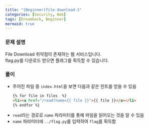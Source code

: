 ```yaml
---
title: "[Beginner]file-download-1"
categories: [Security, Web]
tags: [Dreamhack, Beginner]
mermaid: true
---
```

### 문제 설명  
File Download 취약점이 존재하는 웹 서비스입니다.  
flag.py를 다운로드 받으면 플래그를 획득할 수 있습니다.  

### 풀이  
- 주어진 파일 중 `index.html`을 보면 다음과 같은 힌트를 얻을 수 있음  
    ```html
    {% for file in files  %}
    <li><a href="/read?name={{ file }}">{{ file }}</a></li>
    {% endfor %}
    ```
- `read`라는 경로로 `name` 파라미터를 통해 파일을 읽어오는 것을 알 수 있음  
- `name` 파라미터에 `../flag.py`를 입력하여 `flag`를 획득함  